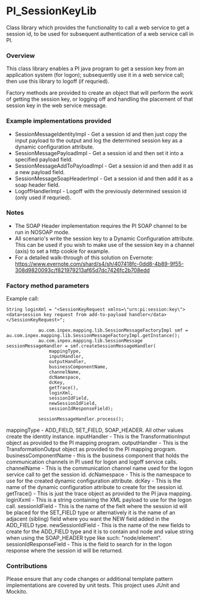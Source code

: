 PI_SessionKeyLib
================

Class library which provides the functionality to call a web service to get a session id, to be used for subsequent authentication of a web service call in PI.

### Overview
This class library enables a PI java program to get a session key from an application system (for logon); subsequently use it in a web service call; then use this library to logoff (if requried).

Factory methods are provided to create an object that will perform the work of getting the session key, or logging off and handling the placement of that session key in the web service message.

### Example implementations provided
 - SessionMessageIdentityImpl - Get a session id and then just copy the input payload to the output and log the determined session key as a dynamic configuration attribute.
 - SessionMessagePayloadImpl - Get a session id and then set it into a specified payload field.
 - SessionMessageAddToPayloadImpl - Get a session id and then add it as a new payload field.
 - SessionMessageSoapHeaderImpl - Get a session id and then add it as a soap header field.
 - LogoffHandlerImpl - Logoff with the previously determined session id (only used if requried).


### Notes
 - The SOAP Header implementation requires the PI SOAP channel to be run in NOSOAP mode.
 -  All scenario's write the session key to a Dynamic Configuration attribute. This can be used if you wish to make use of the session key in a channel (axis) to set a http cookie for example.
 - For a detailed walk-through of this solution on Evernote: https://www.evernote.com/shard/s4/sh/407418fc-0dd8-4b89-9f55-308d9820093c/f821979213af65d7dc7426fc2b708edd

### Factory method parameters

Example call:
```
String loginXml = "<SessionKeyRequest xmlns=\"urn:pi:session:key\"><data>session key request from add-to-payload handler</data></SessionKeyRequest>";
			
			au.com.inpex.mapping.lib.SessionMessageFactoryImpl smf = au.com.inpex.mapping.lib.SessionMessageFactoryImpl.getInstance();
			au.com.inpex.mapping.lib.SessionMessage sessionMessageHandler = smf.createSessionMessageHandler(
				mappingType,
				inputHandler,
				outputHandler,
				businessComponentName,
				channelName,
				dcNamespace,
				dcKey,
				getTrace(),
				loginXml,
				sessionIdField,
				newSessionIdField,
				sessionIdResponseField);
			
			sessionMessageHandler.process();
```

mappingType - ADD\_FIELD, SET\_FIELD, SOAP\_HEADER. All other values create the identity instance.
inputHandler - This is the TransformationInput object as provided to the PI mapping program.
outputHandler - This is the TransformationOutput object as provided to the PI mapping program.
businessComponentName - this is the business component that holds the communication channels in PI used for logon and logoff service calls.
channelName - This is the communication channel name used for the logon service call to get the session id.
dcNamespace - This is the namespace to use for the created dynamic configuration attribute.
dcKey - This is the name of the dynamic configuration attribute to create for the session id.
getTrace() - This is just the trace object as provided to the PI java mapping.
loginXxml - This is a string containing the XML payload to use for the logon call.
sessionIdField - This is the name of the fielt where the session id will be placed for the SET\_FIELD type or alternatively it is the name of an adjacent (sibling) field where you want the NEW field added in the ADD\_FIELD type.
newSessionIdField - This is the name of the new fields to create for the ADD\_FIELD type and it is to contain and node and value string when using the SOAP_HEADER type like such: "node/element".
sessionIdResponseField - This is the field to search for in the logon response where the session id will be returned.

### Contributions
Please ensure that any code changes or additional template pattern implementations are covered by unit tests. This project uses JUnit and Mockito.
